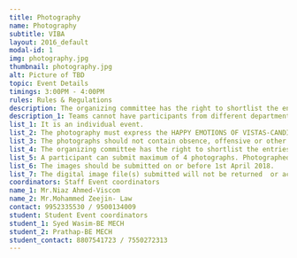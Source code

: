 ```yaml
---
title: Photography
name: Photography
subtitle: VIBA
layout: 2016_default
modal-id: 1
img: photography.jpg
thumbnail: photography.jpg
alt: Picture of TBD
topic: Event Details
timings: 3:00PM - 4:00PM
rules: Rules & Regulations
description: The organizing committee has the right to shortlist the entries, if the entries are too many.
description_1: Teams cannot have participants from different departments.
list_1: It is an individual event.
list_2: The photography must express the HAPPY EMOTIONS OF VISTAS-CANDID PHOTOGRAPHY.
list_3: The photographs should not contain obsence, offensive or other objectionable content.
list_4: The organizing committee has the right to shortlist the entries, if the entries are too many.
list_5: A participant can submit maximum of 4 photographs. Photographed images have to be mailed to the email id velsstars2k18@gmail.com.
list_6: The images should be submitted on or before 1st April 2018.
list_7: The digital image file(s) submitted will not be returned  or acknowledged.
coordinators: Staff Event coordinators
name_1: Mr.Niaz Ahmed-Viscom
name_2: Mr.Mohammed Zeejin- Law
contact: 9952335530 / 9500134009
student: Student Event coordinators
student_1: Syed Wasim-BE MECH
student_2: Prathap-BE MECH
student_contact: 8807541723 / 7550272313
---
```

